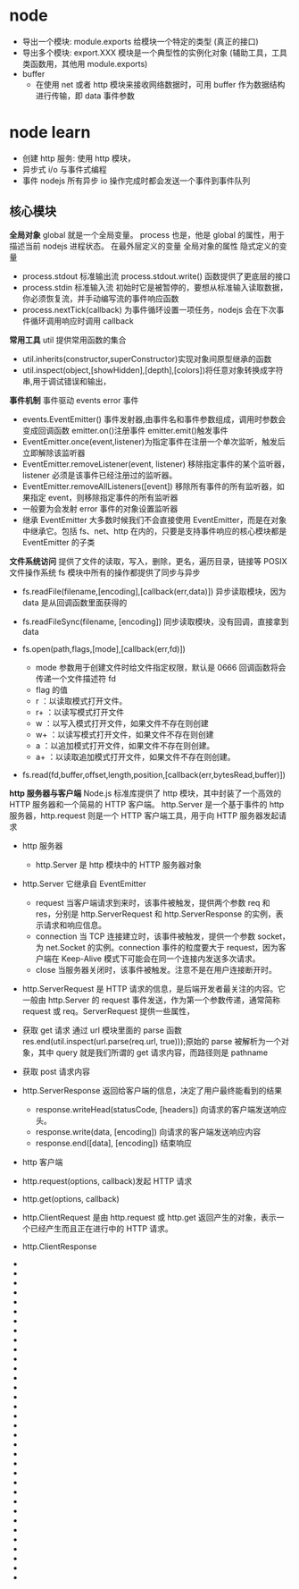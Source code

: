 <!--
 * @Author: your name
 * @Date: 2021-11-26 15:48:20
 * @LastEditTime: 2021-11-28 11:10:40
 * @LastEditors: Please set LastEditors
 * @Description: 打开koroFileHeader查看配置 进行设置: https://github.com/OBKoro1/koro1FileHeader/wiki/%E9%85%8D%E7%BD%AE
 * @FilePath: \Front-end development learning\document\notes\study notes\nodejs\node-lang\基础.md
-->

# node

- 导出一个模块: module.exports 给模块一个特定的类型 (真正的接口)
- 导出多个模块: export.XXX 模块是一个典型性的实例化对象 (辅助工具，工具类函数用，其他用 module.exports)
- buffer
  - 在使用 net 或者 http 模块来接收网络数据时，可用 buffer 作为数据结构进行传输，即 data
    事件参数

# node learn

- 创建 http 服务: 使用 http 模块，
- 异步式 i/o 与事件式编程
- 事件 nodejs 所有异步 io 操作完成时都会发送一个事件到事件队列

## 核心模块

**全局对象**
global 就是一个全局变量。 process 也是，他是 global 的属性，用于描述当前 nodejs 进程状态。
在最外层定义的变量
全局对象的属性
隐式定义的变量

- process.stdout 标准输出流 process.stdout.write() 函数提供了更底层的接口
- process.stdin 标准输入流 初始时它是被暂停的，要想从标准输入读取数据，你必须恢复流，并手动编写流的事件响应函数
- process.nextTick(callback) 为事件循环设置一项任务，nodejs 会在下次事件循环调用响应时调用 callback

**常用工具**
util 提供常用函数的集合

- util.inherits(constructor,superConstructor)实现对象间原型继承的函数
- util.inspect(object,[showHidden],[depth],[colors])将任意对象转换成字符串,用于调试错误和输出，

**事件机制**
事件驱动 events
error 事件

- events.EventEmitter() 事件发射器,由事件名和事件参数组成，调用时参数会变成回调函数 emitter.on()注册事件 emitter.emit()触发事件
- EventEmitter.once(event,listener)为指定事件在注册一个单次监听，触发后立即解除该监听器
- EventEmitter.removeListener(event, listener) 移除指定事件的某个监听器，listener 必须是该事件已经注册过的监听器。
- EventEmitter.removeAllListeners([event]) 移除所有事件的所有监听器，如果指定 event，则移除指定事件的所有监听器
- 一般要为会发射 error 事件的对象设置监听器
- 继承 EventEmitter 大多数时候我们不会直接使用 EventEmitter，而是在对象中继承它。包括 fs、net、http 在内的，只要是支持事件响应的核心模块都是 EventEmitter 的子类

**文件系统访问**
提供了文件的读取，写入，删除，更名，遍历目录，链接等 POSIX 文件操作系统 fs 模块中所有的操作都提供了同步与异步

- fs.readFile(filename,[encoding],[callback(err,data)]) 异步读取模块，因为 data 是从回调函数里面获得的
- fs.readFileSync(filename, [encoding]) 同步读取模块，没有回调，直接拿到 data
- fs.open(path,flags,[mode],[callback(err,fd)])

  - mode 参数用于创建文件时给文件指定权限，默认是 0666 回调函数将会传递一个文件描述符 fd
  - flag 的值
  - r ：以读取模式打开文件。
  - r+ ：以读写模式打开文件
  - w ：以写入模式打开文件，如果文件不存在则创建
  - w+ ：以读写模式打开文件，如果文件不存在则创建
  - a ：以追加模式打开文件，如果文件不存在则创建。
  - a+ ：以读取追加模式打开文件，如果文件不存在则创建。

- fs.read(fd,buffer,offset,length,position,[callback(err,bytesRead,buffer)])

**http 服务器与客户端**
Node.js 标准库提供了 http 模块，其中封装了一个高效的 HTTP 服务器和一个简易的 HTTP 客户端。
http.Server 是一个基于事件的 http 服务器，http.request 则是一个 HTTP 客户端工具，用于向 HTTP 服务器发起请求

- http 服务器
  - http.Server 是 http 模块中的 HTTP 服务器对象
- http.Server 它继承自 EventEmitter
  - request 当客户端请求到来时，该事件被触发，提供两个参数 req 和 res，分别是 http.ServerRequest 和 http.ServerResponse 的实例，表示请求和响应信息。
  - connection 当 TCP 连接建立时，该事件被触发，提供一个参数 socket，为 net.Socket 的实例。connection 事件的粒度要大于 request，因为客户端在 Keep-Alive 模式下可能会在同一个连接内发送多次请求。
  - close 当服务器关闭时，该事件被触发。注意不是在用户连接断开时。
- http.ServerRequest 是 HTTP 请求的信息，是后端开发者最关注的内容。它一般由 http.Server 的 request 事件发送，作为第一个参数传递，通常简称 request 或 req。ServerRequest 提供一些属性，
- 获取 get 请求
  通过 url 模块里面的 parse 函数
  res.end(util.inspect(url.parse(req.url, true)));原始的 parse 被解析为一个对象，其中 query 就是我们所谓的 get 请求内容，而路径则是 pathname
- 获取 post 请求内容
- http.ServerResponse 返回给客户端的信息，决定了用户最终能看到的结果

  - response.writeHead(statusCode, [headers]) 向请求的客户端发送响应头。
  - response.write(data, [encoding]) 向请求的客户端发送响应内容
  - response.end([data], [encoding]) 结束响应

- http 客户端
- http.request(options, callback)发起 HTTP 请求
- http.get(options, callback)
- http.ClientRequest 是由 http.request 或 http.get 返回产生的对象，表示一个已经产生而且正在进行中的 HTTP 请求。
- http.ClientResponse
-
-
-
-
-
-
-
-
-
-
-
-
-
-
-

-
-
-
-
-
-
-
-
-
-
-
-
-
-
-
-
-
-
-
